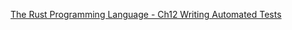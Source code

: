 <!--
 * @Author: shaqsnake
 * @Email: shaqsnake@gmail.com
 * @Date: 2019-09-30 16:36:50
 * @LastEditTime: 2019-10-15 10:26:06
 * @Description: The Rust Programming Language - Ch12 Writing Automated Tests
 -->
[The Rust Programming Language - Ch12 Writing Automated Tests](https://doc.rust-lang.org/book/ch11-00-testing.html)